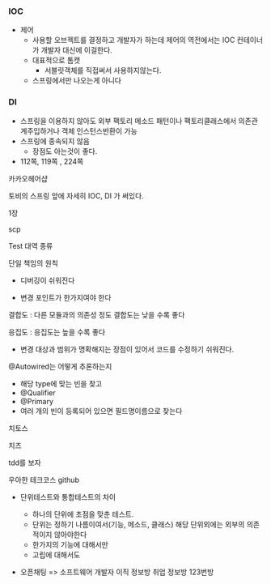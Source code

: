 ### IOC

* 제어
    * 사용할 오브젝트를 결정하고 개발자가 하는데 제어의 역전에서는 IOC 컨테이너가 개발자 대신에 이걸한다.
    * 대표적으로 톰캣
        * 서블릿객체를 직접써서 사용하지않는다.
    * 스프링에서만 나오는게 아니다

### DI

* 스프링을 이용하지 않아도 외부 팩토리 메소드 패턴이나 팩토리클래스에서 의존관계주입하거나 객체 인스턴스반환이 가능
* 스프링에 종속되지 않음
    * 장점도 아는것이 좋다.
* 112쪽, 119쪽 , 224쪽

카카오헤어샵

토비의 스프링 앞에 자세히 IOC, DI 가 써있다.

1장

scp

Test 대역 종류

단일 책임의 원칙

* 디버깅이 쉬워진다

* 변경 포인트가 한가지여야 한다

결합도 : 다른 모듈과의 의존성 정도 결합도는 낮을 수록 좋다

응집도 : 응집도는 높을 수록 좋다

* 변경 대상과 범위가 명확해지는 장점이 있어서 코드를 수정하기 쉬워진다.

@Autowired는 어떻게 추론하는지

* 해당 type에 맞는 빈을 찾고
* @Qualifier
* @Primary
* 여러 개의 빈이 등록되어 있으면 필드명이름으로 찾는다

치토스

치즈

tdd를 보자

우아한 테크코스 github

* 단위테스트와 통합테스트의 차이
    * 하나의 단위에 초점을 맞춘 테스트.
    * 단위는 정하기 나름이여서(기능, 메소드, 클래스) 해당 단위외에는 외부의 의존적이지 않아야한다
    * 한가지의 기능에 대해서만
    * 고립에 대해서도


* 오픈채팅 => 소프트웨어 개발자 이직 정보방 취업 정보방 123번방

